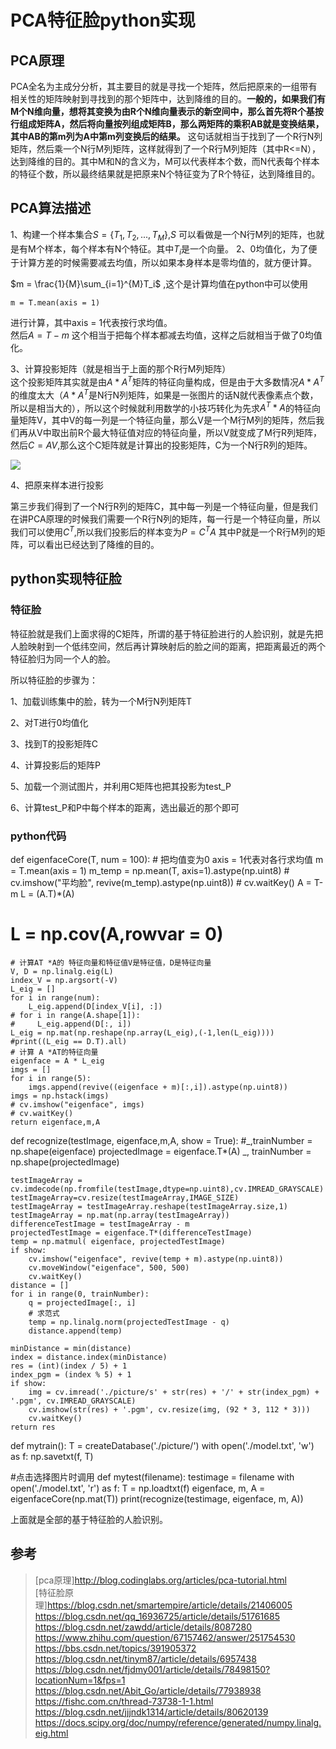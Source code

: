 ﻿# PCA特征脸python实现  

## PCA原理   

PCA全名为主成分分析，其主要目的就是寻找一个矩阵，然后把原来的一组带有相关性的矩阵映射到寻找到的那个矩阵中，达到降维的目的。**一般的，如果我们有M个N维向量，想将其变换为由R个N维向量表示的新空间中，那么首先将R个基按行组成矩阵A，然后将向量按列组成矩阵B，那么两矩阵的乘积AB就是变换结果，其中AB的第m列为A中第m列变换后的结果。** 这句话就相当于找到了一个R行N列矩阵，然后乘一个N行M列矩阵，这样就得到了一个R行M列矩阵（其中R<=N），达到降维的目的。其中M和N的含义为，M可以代表样本个数，而N代表每个样本的特征个数，所以最终结果就是把原来N个特征变为了R个特征，达到降维目的。  

## PCA算法描述   

1、构建一个样本集合$S =\{T_1,T_2,...,T_M\}$,$S$ 可以看做是一个N行M列的矩阵，也就是有M个样本，每个样本有N个特征。其中$T_i$是一个向量。
2、0均值化，为了便于计算方差的时候需要减去均值，所以如果本身样本是零均值的，就方便计算。  

$m = \frac{1}{M}\sum_{i=1}^{M}T_i$ ,这个是计算均值在python中可以使用  

    m = T.mean(axis = 1)  
    
进行计算，其中axis = 1代表按行求均值。  
然后$A = T -m$ 这个相当于把每个样本都减去均值，这样之后就相当于做了0均值化。   

3、计算投影矩阵（就是相当于上面的那个R行M列矩阵）  
这个投影矩阵其实就是由$A*A^T$矩阵的特征向量构成，但是由于大多数情况$A*A^T$的维度太大（$A*A^T$是N行N列矩阵，如果是一张图片的话N就代表像素点个数，所以是相当大的），所以这个时候就利用数学的小技巧转化为先求$A^T*A$的特征向量矩阵V，其中V的每一列是一个特征向量，那么V是一个M行M列的矩阵，然后我们再从V中取出前R个最大特征值对应的特征向量，所以V就变成了M行R列矩阵，然后$C = AV$,那么这个C矩阵就是计算出的投影矩阵，C为一个N行R列的矩阵。  

![](../img/PCA特征脸python实现_1.jpg)  

4、把原来样本进行投影  

第三步我们得到了一个N行R列的矩阵C，其中每一列是一个特征向量，但是我们在讲PCA原理的时候我们需要一个R行N列的矩阵，每一行是一个特征向量，所以我们可以使用$C^T$,所以我们投影后的样本变为$P = C^T A$ 其中P就是一个R行M列的矩阵，可以看出已经达到了降维的目的。  

## python实现特征脸   

### 特征脸   

特征脸就是我们上面求得的C矩阵，所谓的基于特征脸进行的人脸识别，就是先把人脸映射到一个低纬空间，然后再计算映射后的脸之间的距离，把距离最近的两个特征脸归为同一个人的脸。  

所以特征脸的步骤为：  

1、加载训练集中的脸，转为一个M行N列矩阵T  

2、对T进行0均值化  

3、找到T的投影矩阵C  

4、计算投影后的矩阵P  

5、加载一个测试图片，并利用C矩阵也把其投影为test_P  

6、计算test_P和P中每个样本的距离，选出最近的那个即可  

### python代码  


def eigenfaceCore(T, num = 100):
    # 把均值变为0 axis = 1代表对各行求均值
    m = T.mean(axis = 1)
    m_temp = np.mean(T, axis=1).astype(np.uint8)
    # cv.imshow("平均脸", revive(m_temp).astype(np.uint8))
    # cv.waitKey()
    A = T-m
    L = (A.T)*(A)
#     L = np.cov(A,rowvar = 0)
    # 计算AT *A的 特征向量和特征值V是特征值，D是特征向量
    V, D = np.linalg.eig(L)
    index_V = np.argsort(-V)
    L_eig = []
    for i in range(num):
        L_eig.append(D[index_V[i], :])
    # for i in range(A.shape[1]):
    #     L_eig.append(D[:, i])
    L_eig = np.mat(np.reshape(np.array(L_eig),(-1,len(L_eig))))
    #print((L_eig == D.T).all)
    # 计算 A *AT的特征向量
    eigenface = A * L_eig
    imgs = []
    for i in range(5):
        imgs.append(revive((eigenface + m)[:,i]).astype(np.uint8))
    imgs = np.hstack(imgs)
    # cv.imshow("eigenface", imgs)
    # cv.waitKey()
    return eigenface,m,A  
 
def recognize(testImage, eigenface,m,A, show = True):
    #_,trainNumber = np.shape(eigenface)
    projectedImage = eigenface.T*(A)
    _, trainNumber = np.shape(projectedImage)

    testImageArray = cv.imdecode(np.fromfile(testImage,dtype=np.uint8),cv.IMREAD_GRAYSCALE)
    testImageArray=cv.resize(testImageArray,IMAGE_SIZE)
    testImageArray = testImageArray.reshape(testImageArray.size,1)
    testImageArray = np.mat(np.array(testImageArray))
    differenceTestImage = testImageArray - m
    projectedTestImage = eigenface.T*(differenceTestImage)
    temp = np.matmul( eigenface, projectedTestImage)
    if show:
        cv.imshow("eigenface", revive(temp + m).astype(np.uint8))
        cv.moveWindow("eigenface", 500, 500)
        cv.waitKey()
    distance = []
    for i in range(0, trainNumber):
        q = projectedImage[:, i]
        # 求范式
        temp = np.linalg.norm(projectedTestImage - q)
        distance.append(temp)
  
    minDistance = min(distance)
    index = distance.index(minDistance)
    res = (int)(index / 5) + 1
    index_pgm = (index % 5) + 1
    if show:
        img = cv.imread('./picture/s' + str(res) + '/' + str(index_pgm) + '.pgm', cv.IMREAD_GRAYSCALE)
        cv.imshow(str(res) + '.pgm', cv.resize(img, (92 * 3, 112 * 3)))
        cv.waitKey()
    return res

def mytrain():
    T = createDatabase('./picture/')
    with open('./model.txt', 'w') as f:
        np.savetxt(f, T)


#点击选择图片时调用
def mytest(filename):
    testimage = filename
    with open('./model.txt', 'r') as f:
        T = np.loadtxt(f)
    eigenface, m, A = eigenfaceCore(np.mat(T))
    print(recognize(testimage, eigenface, m, A)) 
        
        
上面就是全部的基于特征脸的人脸识别。    


## 参考  

> [pca原理]http://blog.codinglabs.org/articles/pca-tutorial.html  
> [特征脸原理]https://blog.csdn.net/smartempire/article/details/21406005  
> https://blog.csdn.net/qq_16936725/article/details/51761685
> https://blog.csdn.net/zawdd/article/details/8087280  
> https://www.zhihu.com/question/67157462/answer/251754530
> https://bbs.csdn.net/topics/391905372
https://blog.csdn.net/tinym87/article/details/6957438
https://blog.csdn.net/fjdmy001/article/details/78498150?locationNum=1&fps=1
https://blog.csdn.net/Abit_Go/article/details/77938938
https://fishc.com.cn/thread-73738-1-1.html
https://blog.csdn.net/jjjndk1314/article/details/80620139
https://docs.scipy.org/doc/numpy/reference/generated/numpy.linalg.eig.html


  
